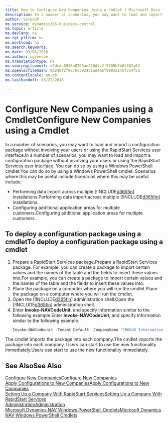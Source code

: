 ```yaml
---
title: How to Configure New Companies using a Cmdlet | Microsoft Docs
description: In a number of scenarios, you may want to load and import a configuration package without involving your users or using the RapidStart Services user interface. You can do so by using a Windows PowerShell cmdlet.
author: SorenGP
ms.service: dynamics365-business-central
ms.topic: article
ms.devlang: na
ms.tgt_pltfrm: na
ms.workload: na
ms.search.keywords: 
ms.date: 03/06/2018
ms.author: sgroespe
ms.translationtype: HT
ms.sourcegitcommit: e7dcdc0935a8793ae226dfc2f9709b5b8f487a62
ms.openlocfilehash: 9d248f2f8676c392451ae4a6f99932145f354f5b
ms.contentlocale: en-gb
ms.lasthandoff: 03/22/2018

---
```

# <a name="configure-new-companies-using-a-cmdlet"></a><span data-ttu-id="657e4-104">Configure New Companies using a Cmdlet</span><span class="sxs-lookup"><span data-stu-id="657e4-104">Configure New Companies using a Cmdlet</span></span>
<span data-ttu-id="657e4-105">In a number of scenarios, you may want to load and import a configuration package without involving your users or using the RapidStart Services user interface.</span><span class="sxs-lookup"><span data-stu-id="657e4-105">In a number of scenarios, you may want to load and import a configuration package without involving your users or using the RapidStart Services user interface.</span></span> <span data-ttu-id="657e4-106">You can do so by using a Windows PowerShell cmdlet.</span><span class="sxs-lookup"><span data-stu-id="657e4-106">You can do so by using a Windows PowerShell cmdlet.</span></span> <span data-ttu-id="657e4-107">Scenarios where this may be useful include:</span><span class="sxs-lookup"><span data-stu-id="657e4-107">Scenarios where this may be useful include:</span></span>  

- <span data-ttu-id="657e4-108">Performing data import across multiple [!INCLUDE[d365fin](includes/d365fin_md.md)] installations.</span><span class="sxs-lookup"><span data-stu-id="657e4-108">Performing data import across multiple [!INCLUDE[d365fin](includes/d365fin_md.md)] installations.</span></span>
- <span data-ttu-id="657e4-109">Configuring additional application areas for multiple customers.</span><span class="sxs-lookup"><span data-stu-id="657e4-109">Configuring additional application areas for multiple customers.</span></span>  

## <a name="to-deploy-a-configuration-package-using-a-cmdlet"></a><span data-ttu-id="657e4-110">To deploy a configuration package using a cmdlet</span><span class="sxs-lookup"><span data-stu-id="657e4-110">To deploy a configuration package using a cmdlet</span></span>  

1. <span data-ttu-id="657e4-111">Prepare a RapidStart Services package.</span><span class="sxs-lookup"><span data-stu-id="657e4-111">Prepare a RapidStart Services package.</span></span> <span data-ttu-id="657e4-112">For example, you can create a package to import certain values and the names of the table and the fields to insert these values into.</span><span class="sxs-lookup"><span data-stu-id="657e4-112">For example, you can create a package to import certain values and the names of the table and the fields to insert these values into.</span></span>  
2. <span data-ttu-id="657e4-113">Place the package on a computer where you will run the cmdlet.</span><span class="sxs-lookup"><span data-stu-id="657e4-113">Place the package on a computer where you will run the cmdlet.</span></span>  
3. <span data-ttu-id="657e4-114">Open the [!INCLUDE[d365fin](includes/d365fin_md.md)] administration shell.</span><span class="sxs-lookup"><span data-stu-id="657e4-114">Open the [!INCLUDE[d365fin](includes/d365fin_md.md)] administration shell.</span></span>  
4. <span data-ttu-id="657e4-115">Enter **Invoke-NAVCodeUnit**, and specify information similar to the following example.</span><span class="sxs-lookup"><span data-stu-id="657e4-115">Enter **Invoke-NAVCodeUnit**, and specify information similar to the following example.</span></span>  
    ```powershell  
    Invoke-NAVCodeunit -Tenant Default -CompanyName "CRONUS International Ltd." -CodeunitId 8620 -MethodName ImportRapidStartPackage -Argument "C:TEMPRS_CONFIG.rapidstart" -ServerInstance DynamicsNAV71  

    ```
<span data-ttu-id="657e4-116">The cmdlet imports the package into each company.</span><span class="sxs-lookup"><span data-stu-id="657e4-116">The cmdlet imports the package into each company.</span></span> <span data-ttu-id="657e4-117">Users can start to use the new functionality immediately.</span><span class="sxs-lookup"><span data-stu-id="657e4-117">Users can start to use the new functionality immediately.</span></span>  

## <a name="see-also"></a><span data-ttu-id="657e4-118">See Also</span><span class="sxs-lookup"><span data-stu-id="657e4-118">See Also</span></span>  
[<span data-ttu-id="657e4-119">Configure New Companies</span><span class="sxs-lookup"><span data-stu-id="657e4-119">Configure New Companies</span></span>](admin-how-to-configure-new-companies.md)  
[<span data-ttu-id="657e4-120">Apply Configurations to New Companies</span><span class="sxs-lookup"><span data-stu-id="657e4-120">Apply Configurations to New Companies</span></span>](admin-apply-configuration-to-new-companies.md)  
[<span data-ttu-id="657e4-121">Setting Up a Company With RapidStart Services</span><span class="sxs-lookup"><span data-stu-id="657e4-121">Setting Up a Company With RapidStart Services</span></span>](admin-set-up-a-company-with-rapidstart.md)  
[<span data-ttu-id="657e4-122">Administration</span><span class="sxs-lookup"><span data-stu-id="657e4-122">Administration</span></span>](admin-setup-and-administration.md)  
[<span data-ttu-id="657e4-123">Microsoft Dynamics NAV Windows PowerShell Cmdlets</span><span class="sxs-lookup"><span data-stu-id="657e4-123">Microsoft Dynamics NAV Windows PowerShell Cmdlets</span></span>](/dynamics-nav/microsoft-dynamics-nav-windows-powershell-cmdlets)

